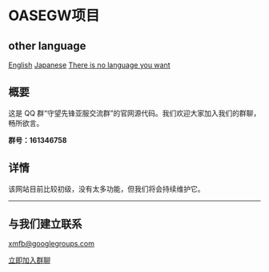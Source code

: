 # OASEGW项目

## other language

[English](https://github.com/HaoMiaoMa/OASEGW/blob/main/English.md)
[Japanese](https://github.com/HaoMiaoMa/OASEGW/blob/main/J.md)
[There is no language you want](https://github.com/HaoMiaoMa/OASEGW/blob/main/o.md)
## 概要

这是 QQ 群“守望先锋亚服交流群”的官网源代码。我们欢迎大家加入我们的群聊，畅所欲言。

**群号：161346758**

## 详情

该网站目前比较初级，没有太多功能，但我们将会持续维护它。

---
## 与我们建立联系

[xmfb@googlegroups.com](https://groups.google.com/g/xmfb)

[立即加入群聊](https://jq.qq.com/?_wv=1027&k=5ULU3B0)
